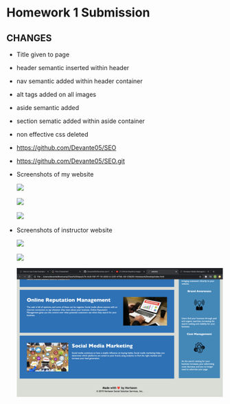 # Homework 1 Submission

## CHANGES
* Title given to page
* header semantic inserted within header
* nav semantic added within header container
* alt tags added on all images 
* aside semantic added 
* section sematic added within aside container
* non effective css deleted 

* https://github.com/Devante05/SEO
* https://github.com/Devante05/SEO.git

* Screenshots of my website

  ![](./assets/images/stu-image.png)

   ![](./assets/images/stu-images2.png)

   ![](./assets/images/stu-image3.png)

* Screenshots of instructor website
    
    ![](./assets/images/ins-image.png)

    ![](.assets/images/ins-image2.png)

    ![](./assets/images/ins-image3.png)